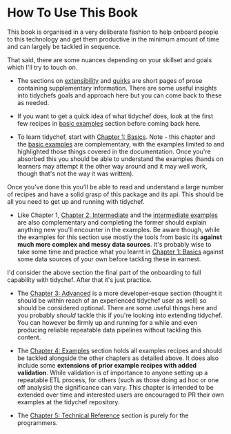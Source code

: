 # How To Use This Book

This book is organised in a very deliberate fashion to help onboard people to this technology and get them productive in the minimum amount of time and can largely be tackled in sequence.

That said, there are some nuances depending on your skillset and goals which I'll try to touch on.

- The sections on [extensibility](https://mikeadamss.github.io/tidychef/extensibility.html) and [quirks](https://mikeadamss.github.io/tidychef/quirks.html) are short pages of prose containing supplementary information. There are some useful insights into tidychefs goals and approach here but you can come back to these as needed.

- If you want to get a quick idea of what tidychef does, look at the first few recipes in [basic examples](https://mikeadamss.github.io/tidychef/examples/basic/basic.html) section before coming back here.

- To learn tidychef, start with [Chapter 1: Basics](https://mikeadamss.github.io/tidychef/basics.html). Note - this chapter and the [basic examples](https://mikeadamss.github.io/tidychef/examples/basic/basic.html) are complementary, with the examples limited to and highlighted those things covered in the documentation. Once you're absorbed this you should be able to understand the examples (hands on learners may attempt it the other way around and it may well work, though that's not the way it was written).

Once you've done this you'll be able to read and understand a large number of recipes and have a solid grasp of this package and its api. This should be all you need to get up and running with tidychef.

- Like Chapter 1, [Chapter 2: Intermediate](https://mikeadamss.github.io/tidychef/intermediate.html) and the [intermediate examples](https://mikeadamss.github.io/tidychef/examples/intermediate/intermediate.html) are also complementary and completing the former should explain anything new you'll encounter in the examples. Be aware though, while the examples for this section use mostly the tools from basic its **against much more complex and messy data sources**. It's probably wise to take some time and practice what you learnt in [Chapter 1: Basics](https://mikeadamss.github.io/tidychef/basics.html) against some data sources of your own before tackling these in earnest.

I'd consider the above section the final part of the onboarding to full capability with tidychef. After that it's just practice.

- The [Chapter 3: Advanced](https://mikeadamss.github.io/tidychef/advanced.html) is a more developer-esque section (thought it should be within reach of an experienced tidychef user as well) so should be considered optional. There are some useful things here and you probably _should_ tackle this if you're looking into extending tidychef. You can however be firmly up and running for a while and even producing reliable repeatable data pipelines without tackling this content.

- The [Chapter 4: Examples](https://mikeadamss.github.io/tidychef/technical.html) section holds all examples recipes and should be tackled alongside the other chapters as detailed above. It does also include some **extensions of prior example recipes with added validation**. While validation is of importance to anyone setting up a repeatable ETL process, for others (such as those doing ad hoc or one off analysis) the significance can vary. This chapter is intended to be extended over time and interested users are encouraged to PR their own examples at the tidychef repository.

- The [Chapter 5: Technical Reference](https://mikeadamss.github.io/tidychef/technical.html) section is purely for the programmers.